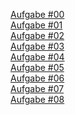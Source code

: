 <a href="https://xd.adobe.com/view/aafdbdf5-8543-4592-4b52-399b89011630-dccc/">Aufgabe #00</a>
<br>
<a href="https://github.com/honoratoj/IFD-SoSe20/blob/master/Aufgabe01/Aufgabe%20%2301.pdf">Aufgabe #01</a>
<br>
<a href="Aufgabe02/gui.html">Aufgabe #02</a>
<br>
<a href="https://xd.adobe.com/view/19148c39-f216-40fe-6151-51ea00bf23c3-6f25/">Aufgabe #03</a>
<br>
<a href="https://tortu.io/share/645377">Aufgabe #04</a>
<br>
<a href="Aufgabe05/vui.1.html">Aufgabe #05</a>
<br>
<a href="Aufgabe06/aufgabe6.html">Aufgabe #06</a>
<br>
<a href="Aufgabe07/aufgabe7.html">Aufgabe #07</a>
<br>
<a href="Aufgabe08/aufgabe8.html">Aufgabe #08</a>
<br>


